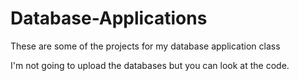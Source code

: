# Database-Applications

These are some of the projects for my database application class

I'm not going to upload the databases but you can look at the code.

